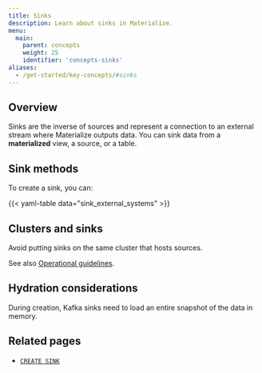 ```yaml
---
title: Sinks
description: Learn about sinks in Materialize.
menu:
  main:
    parent: concepts
    weight: 25
    identifier: 'concepts-sinks'
aliases:
  - /get-started/key-concepts/#sinks
---
```


## Overview

Sinks are the inverse of sources and represent a connection to an external
stream where Materialize outputs data. You can sink data from a **materialized**
view, a source, or a table.

## Sink methods

To create a sink, you can:

{{< yaml-table data="sink_external_systems" >}}

## Clusters and sinks

Avoid putting sinks on the same cluster that hosts sources.

See also [Operational guidelines](/manage/operational-guidelines/).

## Hydration considerations

During creation, Kafka sinks need to load an entire snapshot of the data in
memory.

## Related pages

- [`CREATE SINK`](/sql/create-sink)
